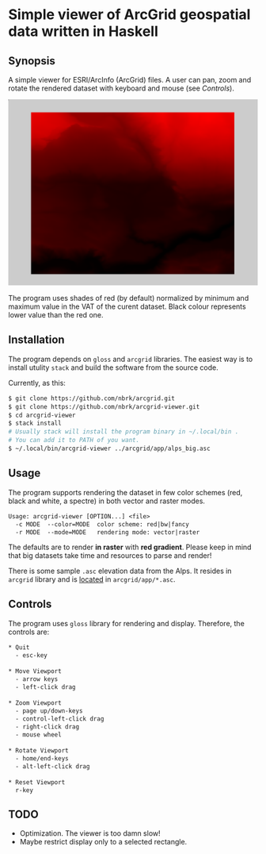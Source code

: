# Simple viewer of ArcGrid geospatial data written in Haskell

## Synopsis
A simple viewer for ESRI/ArcInfo (ArcGrid) files. A user can pan, zoom and
rotate the rendered dataset with keyboard and mouse (see _Controls_).


![alt text](https://github.com/nbrk/arcgrid-viewer/blob/master/doc/scr_alps.png "Screenshot")


The program uses shades of red (by default) normalized by minimum and maximum
value in the VAT of the curent dataset. Black colour represents lower value than
the red one.

## Installation
The program depends on `gloss` and `arcgrid` libraries. The easiest way is to
install utulity `stack` and build the software from the source code.

Currently, as this:

``` sh
$ git clone https://github.com/nbrk/arcgrid.git
$ git clone https://github.com/nbrk/arcgrid-viewer.git
$ cd arcgrid-viewer
$ stack install
# Usually stack will install the program binary in ~/.local/bin .
# You can add it to PATH of you want.
$ ~/.local/bin/arcgrid-viewer ../arcgrid/app/alps_big.asc
```

## Usage
The program supports rendering the dataset in few color schemes (red, black and
white, a spectre) in both vector and raster modes. 

```
Usage: arcgrid-viewer [OPTION...] <file>
  -c MODE  --color=MODE  color scheme: red|bw|fancy
  -r MODE  --mode=MODE   rendering mode: vector|raster
```

The defaults are to render **in raster** with **red gradient**.
Please keep in mind that big datasets take time and resources to parse and render!

There is some sample `.asc` elevation data from the Alps. It resides in `arcgrid`
library and is [located](https://github.com/nbrk/arcgrid/tree/master/app) in `arcgrid/app/*.asc`.

## Controls
The program uses `gloss` library for rendering and display. Therefore, the
controls are:

```
* Quit
  - esc-key

* Move Viewport
  - arrow keys
  - left-click drag

* Zoom Viewport
  - page up/down-keys
  - control-left-click drag
  - right-click drag
  - mouse wheel

* Rotate Viewport
  - home/end-keys
  - alt-left-click drag

* Reset Viewport
  r-key
```

## TODO
- Optimization. The viewer is too damn slow!
- Maybe restrict display only to a selected rectangle.

